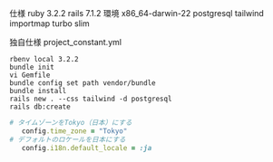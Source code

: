 仕様
ruby 3.2.2
rails 7.1.2
環境 x86_64-darwin-22
postgresql
tailwind
importmap
turbo
slim

独自仕様
project_constant.yml

```
rbenv local 3.2.2
bundle init
vi Gemfile
bundle config set path vendor/bundle
bundle install
rails new . --css tailwind -d postgresql
rails db:create
```

``` config/application.rb
# タイムゾーンをTokyo（日本）にする
   config.time_zone = "Tokyo"
# デフォルトのロケールを日本にする
   config.i18n.default_locale = :ja
```